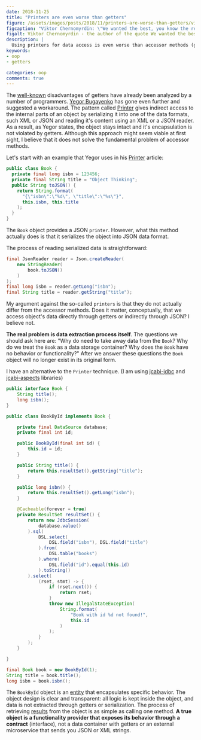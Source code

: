 ```yaml
---
date: 2018-11-25
title: "Printers are even worse than getters"
figure: /assets/images/posts/2018/11/printers-are-worse-than-getters/viktor-chernomyrdin.jpg
figcaption: "Viktor Chernomyrdin: \"We wanted the best, you know the rest\" © aif.ru"
figalt: Viktor Chernomyrdin - the author of the quote We wanted the best, you know the rest
description: |
  Using printers for data access is even worse than accessor methods (getters).
keywords:
- oop
- getters

categories: oop
comments: true
---
```


The [well-known] disadvantages of getters have already been analyzed by a number of programmers.
[Yegor Bugayenko] has gone even further and suggested a workaround.
The pattern called [Printer] gives indirect access to the internal parts of an object by
serializing it into one of the data formats, such XML or JSON and reading it's content
using an XML or a JSON reader. As a result, as Yegor states, the object stays intact and it's
encapsulation is not violated by getters. Although this approach might seem viable at first
sight, I believe that it does not solve the fundamental problem of accessor methods.

<!--more-->

Let's start with an example that Yegor uses in his [Printer] article:

```java
public class Book {
  private final long isbn = 123456;
  private final String title = "Object Thinking";
  public String toJSON() {
    return String.format(
      "{\"isbn\":\"%d\", \"title\":\"%s\"}",
      this.isbn, this.title
    );
  }
}
```

The `Book` object provides a JSON `printer`. However, what this method actually does
is that it serializes the object into JSON data format.

The process of reading serialized data is straightforward:

```java
final JsonReader reader = Json.createReader(
    new StringReader(
        book.toJSON()
    )
);
final long isbn = reader.getLong("isbn");
final String title = reader.getString("title");
```

My argument against the so-called `printers` is that they do not actually differ from the
accessor methods. Does it matter, conceptually, that we access object's data directly
through getters or indirectly through JSON? I believe not.

**The real problem is data extraction process itself**. The questions we should ask here are:
"Why do need to take away data from the `Book`? Why do we treat the `Book` as a data storage container?
Why does the `Book` have no behavior or functionality?" After we answer these questions the `Book`
object will no longer exist in its original form.

I have an alternative to the `Printer` technique. (I am using [jcabi-jdbc] and [jcabi-aspects] libraries)

```java
public interface Book {
    String title();
    long isbn();
}
```

```java
public class BookById implements Book {

	private final DataSource database;
	private final int id;

	public BookById(final int id) {
	    this.id = id;
	}

	public String title() {
	    return this.resultSet().getString("title");
	}

	public long isbn() {
	    return this.resultSet().getLong("isbn");
	}

	@Cacheable(forever = true)
	private ResultSet resultSet() {
	    return new JdbcSession(
	        database.value()
	    ).sql(
            DSL.select(
                DSL.field("isbn"), DSL.field("title")
            ).from(
                DSL.table("books")
            ).where(
                DSL.field("id").equal(this.id)
            ).toString()
        ).select(
            (rset, stmt) -> {
                if (rset.next()) {
                    return rset;
                }
                throw new IllegalStateException(
                	String.format(
                		"Book with id %d not found!",
                		this.id
                	)
                );
            }
        );
    }

}
```


```java
final Book book = new BookById(1);
String title = book.title();
long isbn = book.isbn();
```

The `BookById` object is an [entity] that encapsulates specific behavior. The object design
is clear and transparent: all logic is kept inside the object, and data is not extracted through getters
or serialization. The process of retrieving [results] from the object is as simple as calling
one method. **A true object is a functionality provider that exposes its behavior through a contract** (interface),
not a data container with getters or an external microservice that sends you JSON or XML strings.

[well-known]: https://www.yegor256.com/2014/09/16/getters-and-setters-are-evil.html
[Printer]: https://www.yegor256.com/2016/04/05/printers-instead-of-getters.html
[Yegor Bugayenko]: https://www.yegor256.com/about-me.html
[jcabi-jdbc]: https://jdbc.jcabi.com/example-select.html
[jcabi-aspects]: https://aspects.jcabi.com/annotation-cacheable.html
[entity]: /2018/10/08/entity-and-dto.html
[results]: /2018/10/11/information-vs-data.html